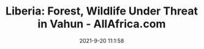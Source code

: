 ---
"title": "Liberia: Forest, Wildlife Under Threat in Vahun - AllAfrica.com"
"date": "2021-9-20 11:1:58"
"feed_name": "GOOGLENEWSMINING"
"feed_website": "https://news.google.com/search?q=mining%2Bincident&hl=en-US&gl=US&ceid=US:en"
"feed_rss": "https://news.google.com/rss/search?q=mining%2Bincident&hl=en-US&gl=US&ceid=US:en"
"link": "https://allafrica.com/stories/202109200854.html"
"file": "_posts/2021-1-1-465469f05a9a5c96441cc02037c0a471e35c3f76.md"
"accident": "0"
"drilling": "0"
"dead": "0"
"injured": "0"
---